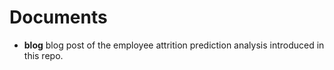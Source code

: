 # Documents

* **blog** blog post of the employee attrition prediction analysis introduced in this repo. 
